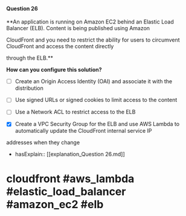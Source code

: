 #### Question  26

**An application is running on Amazon EC2 behind an Elastic Load Balancer (ELB). Content is being published using Amazon

CloudFront and you need to restrict the ability for users to circumvent CloudFront and access the content directly

through the ELB.**

**How can you configure this solution?**

- [ ] Create an Origin Access Identity (OAI) and associate it with the distribution

- [ ] Use signed URLs or signed cookies to limit access to the content

- [ ] Use a Network ACL to restrict access to the ELB

- [x] Create a VPC Security Group for the ELB and use AWS Lambda to automatically update the CloudFront internal service IP

addresses when they change

- hasExplain:: [[explanation_Question  26.md]]

# cloudfront #aws_lambda #elastic_load_balancer #amazon_ec2 #elb
